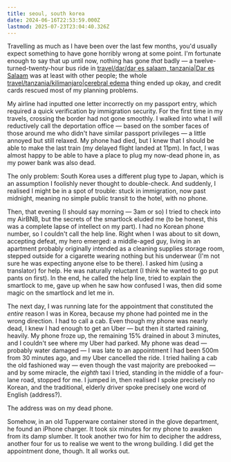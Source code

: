 ```yaml
---
title: seoul, south korea
date: 2024-06-16T22:53:59.000Z
lastmod: 2025-07-23T23:04:40.326Z
---
```

Travelling as much as I have been over the last few months, you'd usually expect something to have gone horribly wrong at some point. I'm fortunate enough to say that up until now, nothing has gone *that* badly — a twelve-turned-twenty-hour bus ride in [travel/dar/dar es salaam, tanzania|Dar es Salaam](travel/dar/dar%20es%20salaam,%20tanzania%7CDar%20es%20Salaam) was at least with other people; the whole [travel/tanzania/kilimanjaro|cerebral edema](travel/tanzania/kilimanjaro%7Ccerebral%20edema) thing ended up okay, and credit cards rescued most of my planning problems.

My airline had inputted one letter incorrectly on my passport entry, which required a quick verification by immigration security. For the first time in my travels, crossing the border had not gone smoothly. I walked into what I will reductively call the deportation office — based on the somber faces of those around me who didn't have similar passport privileges — a little annoyed but still relaxed. My phone had died, but I knew that I should be able to make the last train (my delayed flight landed at 11pm). In fact, I was almost happy to be able to have a place to plug my now-dead phone in, as my power bank was also dead.

The only problem: South Korea uses a different plug type to Japan, which is an assumption I foolishly never thought to double-check. And suddenly, I realised I might be in a spot of trouble: stuck in immigration, now past midnight, meaning no simple public transit to the hotel, with no phone.

Then, that evening (I should say morning — 3am or so) I tried to check into my AirBNB, but the secrets of the smartlock eluded me (to be honest, this was a complete lapse of intellect on my part). I had no Korean phone number, so I couldn't call the help line. Right when I was about to sit down, accepting defeat, my hero emerged: a middle-aged guy, living in an apartment probably originally intended as a cleaning supplies storage room, stepped outside for a cigarette wearing nothing but his underwear (I'm not sure he was expecting anyone else to be there). I asked him (using a translator) for help. He was naturally reluctant (I think he wanted to go put pants on first). In the end, he called the help line, tried to explain the smartlock to me, gave up when he saw how confused I was, then did some magic on the smartlock and let me in.

The next day, I was running late for the appointment that constituted the *entire* reason I was in Korea, because my phone had pointed me in the wrong direction. I had to call a cab. Even though my phone was nearly dead, I knew I had enough to get an Uber — but then it started raining, heavily. My phone froze up, the remaining 15% drained in about 3 minutes, and I couldn't see where my Uber had parked. My phone was dead — probably water damaged — I was late to an appointment I had been 500m from 30 minutes ago, and my Uber cancelled the ride. I tried hailing a cab the old fashioned way — even though the vast majority are prebooked — and by some miracle, the *eighth* taxi I tried, standing in the middle of a four-lane road, stopped for me. I jumped in, then realised I spoke precisely no Korean, and the traditional, elderly driver spoke precisely one word of English (address?).

The address was on my dead phone.

Somehow, in an old Tupperware container stored in the glove department, he found an iPhone charger. It took six minutes for my phone to awaken from its damp slumber. It took another two for him to decipher the address, another four for us to realise we went to the wrong building. I did get the appointment done, though. It all works out.
